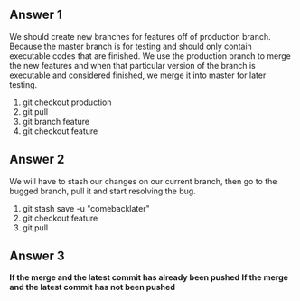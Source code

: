 ## Answer 1
We should create new branches for features off of production branch. Because the master branch is for testing and should only contain executable codes that are finished.
We use the production branch to merge the new features and when that particular version of the branch is executable and considered finished, we merge it into master for later testing.
1. git checkout production 
2. git pull
3. git branch feature
4. git checkout feature

## Answer 2
We will have to stash our changes on our current branch, then go to the bugged branch, pull it and start resolving the bug. 
1. git stash save -u "comebacklater"
2. git checkout feature
3. git pull

## Answer 3
__If the merge and the latest commit has already been pushed__
__If the merge and the latest commit has not been pushed__